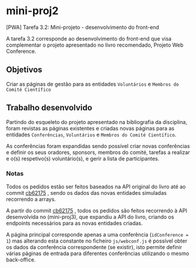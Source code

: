 # mini-proj2
[PWA] Tarefa 3.2: Mini-projeto - desenvolvimento do front-end

A tarefa 3.2 corresponde ao desenvolvimento do front-end que visa complementar
o projeto apresentado no livro recomendado, Projeto Web Conference.

## Objetivos
Criar as páginas de gestão para as entidades `Voluntários` e `Membros do Comité Científico`

## Trabalho desenvolvido
Partindo do esqueleto do projeto apresentado na bibliografia da disciplina, foram revistas as páginas existentes e criadas novas páginas para as entidades `Conferências`, `Voluntários` e `Membros do Comité Científico`.

As conferências foram expandidas sendo possível criar novas conferências e definir os seus oradores, sponsors, membros do comité, tarefas a realizar e o(s) respetivo(s) voluntário(s), e gerir a lista de participantes.

### Notas

Todos os pedidos estão ser feitos baseados na API original do livro até ao commit [cb62175](https://github.com/ejgr-mtsiw/mini-proj2/commit/cb62175edd0e8e0989cd87d62184c44463f5314e) , sendo os dados das novas entidades simuladas recorrendo a arrays.

A partir do commit [cb62175](https://github.com/ejgr-mtsiw/mini-proj2/commit/cb62175edd0e8e0989cd87d62184c44463f5314e) , todos os pedidos são feitos recorrendo à API desenvolvida no (mini-proj3), que expandiu a API do livro, criando os endpoints necessários para as novas entidades criadas.

A página principal corresponde apenas a uma conferência (`idConference = 1`) mas alterando esta constante no ficheiro `js/webconf.js` é possível obter os dados da conferência correspondente (se existir), isto permite definir várias páginas de entrada para diferentes conferências utilizando o mesmo back-office.
